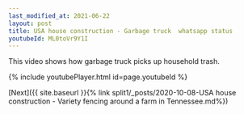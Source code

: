 ```yaml
---
last_modified_at: 2021-06-22
layout: post
title: USA house construction - Garbage truck  whatsapp status
youtubeId: ML0toVr9Y1I
---
```


This video shows how garbage truck picks up household trash.

{% include youtubePlayer.html id=page.youtubeId %}


[Next]({{ site.baseurl }}{% link split1/_posts/2020-10-08-USA house construction - Variety fencing around a farm in Tennessee.md%})

